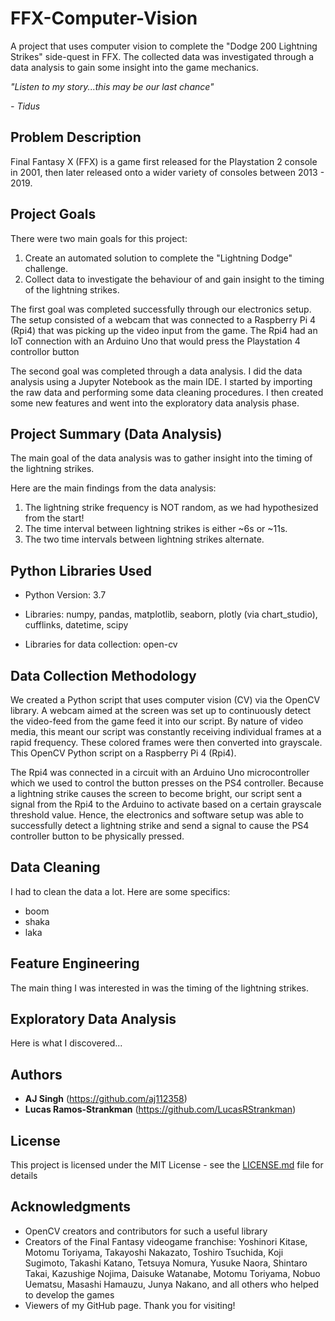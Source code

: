 # FFX-Computer-Vision
A project that uses computer vision to complete the "Dodge 200 Lightning Strikes" side-quest in FFX. The collected data was investigated through a data analysis to gain some insight into the game mechanics.

_"Listen to my story...this may be our last chance"_
        
_- Tidus_

## Problem Description

Final Fantasy X (FFX) is a game first released for the Playstation 2 console in 2001, then later released onto a wider variety of consoles between 2013 - 2019.

## Project Goals

There were two main goals for this project:

1. Create an automated solution to complete the "Lightning Dodge" challenge.
2. Collect data to investigate the behaviour of and gain insight to the timing of the lightning strikes.

The first goal was completed successfully through our electronics setup. The setup consisted of a webcam that was connected to a Raspberry Pi 4 (Rpi4) that was picking up the video input from the game. The Rpi4 had an IoT connection with an Arduino Uno that would press the Playstation 4 controllor button




The second goal was completed through a data analysis. I did the data analysis using a Jupyter Notebook as the main IDE. I started by importing the raw data and performing some data cleaning procedures. I then created some new features and went into the exploratory data analysis phase.


## Project Summary (Data Analysis)

The main goal of the data analysis was to gather insight into the timing of the lightning strikes.

Here are the main findings from the data analysis:
1. The lightning strike frequency is NOT random, as we had hypothesized from the start!
2. The time interval between lightning strikes is either ~6s or ~11s.
3. The two time intervals between lightning strikes alternate.


## Python Libraries Used

* Python Version: 3.7

* Libraries: numpy, pandas, matplotlib, seaborn, plotly (via chart_studio), cufflinks, datetime, scipy

* Libraries for data collection: open-cv


## Data Collection Methodology

We created a Python script that uses computer vision (CV) via the OpenCV library. A webcam aimed at the screen was set up to continuously detect the video-feed from the game feed it into our script. By nature of video media, this meant our script was constantly receiving individual frames at a rapid frequency. These colored frames were then converted into grayscale. This OpenCV Python script on a Raspberry Pi 4 (Rpi4). 

The Rpi4 was connected in a circuit with an Arduino Uno microcontroller which we used to control the button presses on the PS4 controller. Because a lightning strike causes the screen to become bright, our script sent a signal from the Rpi4 to the Arduino to activate based on a certain grayscale threshold value. Hence, the electronics and software setup was able to successfully detect a lightning strike and send a signal to cause the PS4 controller button to be physically pressed.

## Data Cleaning

I had to clean the data a lot. Here are some specifics:

* boom
* shaka
* laka

## Feature Engineering

The main thing I was interested in was the timing of the lightning strikes.

## Exploratory Data Analysis

Here is what I discovered...

## Authors

* **AJ Singh** (https://github.com/aj112358)
* **Lucas Ramos-Strankman** (https://github.com/LucasRStrankman)

## License

This project is licensed under the MIT License - see the [LICENSE.md](LICENSE.md) file for details

## Acknowledgments

* OpenCV creators and contributors for such a useful library
* Creators of the Final Fantasy videogame franchise: Yoshinori Kitase, Motomu Toriyama, Takayoshi Nakazato, Toshiro Tsuchida, Koji Sugimoto, Takashi Katano, Tetsuya Nomura, Yusuke Naora, Shintaro Takai, Kazushige Nojima, Daisuke Watanabe, Motomu Toriyama, Nobuo Uematsu, Masashi Hamauzu, Junya Nakano, and all others who helped to develop the games
* Viewers of my GitHub page. Thank you for visiting!

